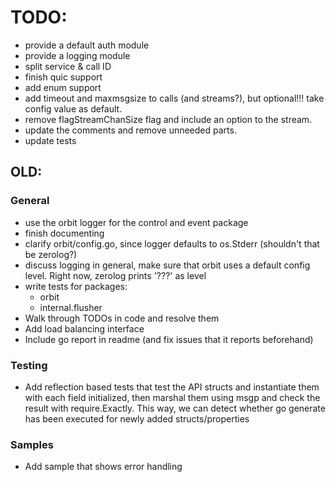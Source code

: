 # TODO:

- provide a default auth module
- provide a logging module
- split service & call ID
- finish quic support
- add enum support
- add timeout and maxmsgsize to calls (and streams?), but optional!!! take config value as default.
- remove flagStreamChanSize flag and include an option to the stream.
- update the comments and remove unneeded parts.
- update tests

## OLD:

### General
- use the orbit logger for the control and event package
- finish documenting
- clarify orbit/config.go, since logger defaults to os.Stderr (shouldn't that be zerolog?)
- discuss logging in general, make sure that orbit uses a default config level. Right now, zerolog prints '???' as level
- write tests for packages:
  - orbit
  - internal.flusher
- Walk through TODOs in code and resolve them
- Add load balancing interface
- Include go report in readme (and fix issues that it reports beforehand)

### Testing
- Add reflection based tests that test the API structs and instantiate them with each field initialized, then marshal them using msgp and check the result with require.Exactly. This way, we can detect whether go generate has been executed for newly added structs/properties

### Samples 
- Add sample that shows error handling
